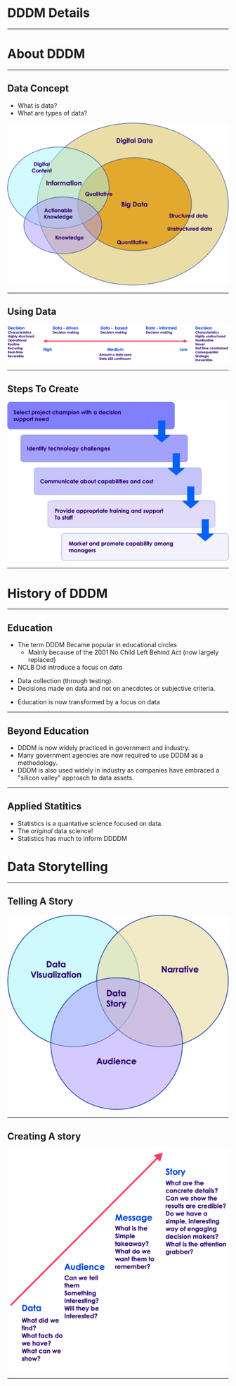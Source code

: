 # DDDM Details

---

# About DDDM

---

## Data Concept
 * What is data?
 * What are types of data?

![](../../assets/images/dddm/dddm-2-1-data-concept.png)

---

## Using Data



![](../../assets/images/dddm/dddm-3-1-using-data.png)


---

## Steps To Create
![](../../assets/images/dddm/dddm-3-2-steps-to-create.png)


---


# History of DDDM

---

## Education

 * The term DDDM Became popular in educational circles
   - Mainly because of the 2001 No Child Left Behind Act (now largely replaced)
 * NCLB Did introduce a focus on *data*
  - Data collection (through testing).
  - Decisions made on data and not on anecdotes or subjective criteria.
 * Education is now transformed by a focus on data
 
---

## Beyond Education
 
 * DDDM is now widely practiced in government and industry.
 * Many government agencies are now required to use DDDM as a methodology.
 * DDDM is also used widely in industry as companies have embraced a "silicon valley" approach to data assets.

---

## Applied Statitics
 * Statistics is a quantative science focused on data.
 * The *original* data science!
 * Statistics has much to inform DDDDM




# Data Storytelling


---

## Telling A Story

![](../../assets/images/dddm/dddm-5-1-data-storytelling.png)

---

## Creating A story


![](../../assets/images/dddm/dddm-5-2-creating-story.png)

---

